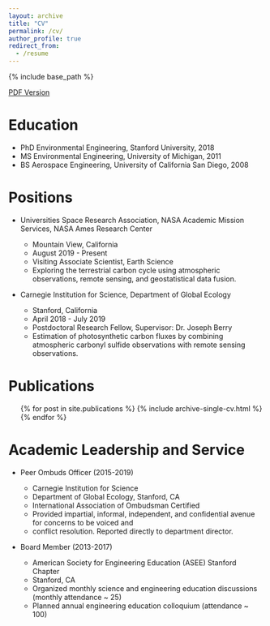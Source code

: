 ```yaml
---
layout: archive
title: "CV"
permalink: /cv/
author_profile: true
redirect_from:
  - /resume
---
```


{% include base_path %}

[PDF Version](/files/CV_SHIGA.pdf)


Education
======
* PhD Environmental Engineering, Stanford University, 2018
* MS  Environmental Engineering, University of Michigan, 2011
* BS Aerospace Engineering, University of California San Diego, 2008


Positions
======
* Universities Space Research Association, NASA Academic Mission Services, NASA Ames Research Center
  * Mountain View, California
  * August 2019 - Present
  * Visiting Associate Scientist, Earth Science
  * Exploring the terrestrial carbon cycle using atmospheric observations, remote sensing, and geostatistical data fusion.

* Carnegie Institution for Science, Department of Global Ecology
  * Stanford, California
  * April 2018 - July 2019
  * Postdoctoral Research Fellow, Supervisor: Dr. Joseph Berry
  * Estimation of photosynthetic carbon fluxes by combining atmospheric carbonyl sulfide observations with remote sensing observations.
  

Publications
======
  <ul>{% for post in site.publications %}
    {% include archive-single-cv.html %}
  {% endfor %}</ul>
  
  
Academic Leadership and Service
======
* Peer Ombuds Officer (2015-2019)
  * Carnegie Institution for Science
  * Department of Global Ecology, Stanford, CA
  * International Association of Ombudsman Certified
  * Provided impartial, informal, independent, and confidential avenue for concerns to be voiced and
  * conflict resolution. Reported directly to department director.
  
* Board Member (2013-2017)
  * American Society for Engineering Education (ASEE) Stanford Chapter
  * Stanford, CA
  * Organized monthly science and engineering education discussions (monthly attendance ~ 25)
  * Planned annual engineering education colloquium (attendance ~ 100)
